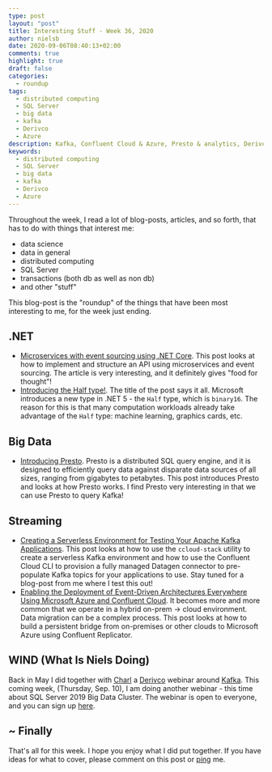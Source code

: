 ```yaml
---
type: post
layout: "post"
title: Interesting Stuff - Week 36, 2020
author: nielsb
date: 2020-09-06T08:40:13+02:00
comments: true
highlight: true
draft: false
categories:
  - roundup
tags:
  - distributed computing
  - SQL Server
  - big data
  - kafka
  - Derivco
  - Azure
description: Kafka, Confluent Cloud & Azure, Presto & analytics, Derivco webinar, and other interesting topics.
keywords:
  - distributed computing
  - SQL Server
  - big data
  - kafka
  - Derivco
  - Azure   
---
```


Throughout the week, I read a lot of blog-posts, articles, and so forth, that has to do with things that interest me:

* data science
* data in general
* distributed computing
* SQL Server
* transactions (both db as well as non db)
* and other "stuff"

This blog-post is the "roundup" of the things that have been most interesting to me, for the week just ending.

<!--more-->

## .NET

* [Microservices with event sourcing using .NET Core][1]. This post looks at how to implement and structure an API using microservices and event sourcing. The article is very interesting, and it definitely gives "food for thought"!
* [Introducing the Half type!][2]. The title of the post says it all. Microsoft introduces a new type in .NET 5 - the `Half` type, which is `binary16`. The reason for this is that many computation workloads already take advantage of the `Half` type: machine learning, graphics cards, etc.

## Big Data

* [Introducing Presto][3]. Presto is a distributed SQL query engine, and it is designed to efficiently query data against disparate data sources of all sizes, ranging from gigabytes to petabytes. This post introduces Presto and looks at how Presto works. I find Presto very interesting in that we can use Presto to query Kafka!

## Streaming

* [Creating a Serverless Environment for Testing Your Apache Kafka Applications][4]. This post looks at how to use the `ccloud-stack` utility to create a serverless Kafka environment and how to use the Confluent Cloud CLI to provision a fully managed Datagen connector to pre-populate Kafka topics for your applications to use. Stay tuned for a blog-post from me where I test this out!
* [Enabling the Deployment of Event-Driven Architectures Everywhere Using Microsoft Azure and Confluent Cloud][5]. It becomes more and more common that we operate in a hybrid on-prem -> cloud environment. Data migration can be a complex process. This post looks at how to build a persistent bridge from on-premises or other clouds to Microsoft Azure using Confluent Replicator.

## WIND (What Is Niels Doing)

Back in May I did together with [Charl][charlblog] a [Derivco](/derivco) webinar around [Kafka][6]. This coming week, (Thursday, Sep. 10), I am doing another webinar - this time about SQL Server 2019 Big Data Cluster. The webinar is open to everyone, and you can sign up [here][7].

## ~ Finally

That's all for this week. I hope you enjoy what I did put together. If you have ideas for what to cover, please comment on this post or [ping][ma] me.

[ma]: mailto:niels.it.berglund@gmail.com
[mp]: https://blog.acolyer.org
[iq]: https://www.infoq.com/
[ew]: http://sqlonice.com/
[re]: http://blog.revolutionanalytics.com
[sqsk]: https://www.sqlskills.com
[mdaveyblog]: https://mdavey.wordpress.com/
[charlblog]: https://charlla.com/

[jovpop]: https://twitter.com/JovanPop_MSFT
[bobw]: https://twitter.com/bobwardms
[revod]: https://twitter.com/revodavid
[lonny]: https://twitter.com/sqL_handLe
[ewtw]: https://twitter.com/sqlOnIce
[buckw]: https://twitter.com/BuckWoodyMSFT
[mattw]: https://twitter.com/matthewwarren
[murba]: https://twitter.com/muratdemirbas
[daveda]: https://twitter.com/davidthecoder
[adcol]: https://twitter.com/adriancolyer
[jesrod]: https://twitter.com/jrdothoughts
[tomaz]: https://twitter.com/tomaz_tsql
[dataart]: https://twitter.com/dataartisans
[luis]: https://twitter.com/luis_de_sousa
[benstop]: https://twitter.com/benstopford
[conflu]: https://twitter.com/confluentinc
[tylert]: https://twitter.com/tyler_treat
[andrewng]: https://twitter.com/AndrewYNg
[lawr]: https://twitter.com/bytezn
[jue]: https://twitter.com/b0rk
[yan]: https://twitter.com/theburningmonk
[danny]: https://twitter.com/g9yuayon
[rmoff]: https://twitter.com/rmoff
[ryansw]: https://twitter.com/ryanswanstrom
[pabloc]: https://twitter.com/pabloc_ds
[mklep]: https://twitter.com/martinkl
[mdavey]: https://twitter.com/matt_davey
[jboner]: https://twitter.com/jboner
[joeduff]: https://twitter.com/funcOfJoe
[charl]: https://twitter.com/charllamprecht
[dbricks]: https://twitter.com/databricks
[adsit]: https://twitter.com/SitnikAdam
[vicky]: https://twitter.com/vickyharp
[dscentral]: https://twitter.com/DataScienceCtrl
[natemc]: https://twitter.com/natemcmaster
[ads]: https://twitter.com/azuredatastudio
[travw]: https://twitter.com/radtravis
[emilk]: https://twitter.com/IsTheArchitect


[1]: https://medium.com/@madslundt/microservices-with-event-sourcing-using-net-core-33e3074171f5
[2]: https://devblogs.microsoft.com/dotnet/introducing-the-half-type/
[3]: https://medium.com/oreillymedia/introducing-presto-839a26aac724
[4]: https://www.confluent.io/blog/testing-kafka-applications/
[5]: https://www.confluent.io/blog/confluent-cloud-enables-event-driven-architectures-everywhere-in-azure/
[6]: https://www.youtube.com/watch?v=CSyNiEgEyvY
[7]: https://derivco.co.za/derivco-webinar-a-lap-around-sql/

